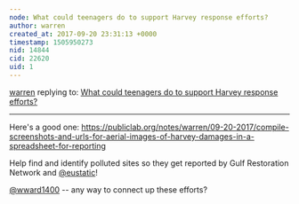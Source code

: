 ```yaml
---
node: What could teenagers do to support Harvey response efforts?
author: warren
created_at: 2017-09-20 23:31:13 +0000
timestamp: 1505950273
nid: 14844
cid: 22620
uid: 1
---
```




[warren](../profile/warren) replying to: [What could teenagers do to support Harvey response efforts?](../notes/warren/09-07-2017/what-could-teenagers-do-to-support-harvey-response-efforts)

----
Here's a good one: https://publiclab.org/notes/warren/09-20-2017/compile-screenshots-and-urls-for-aerial-images-of-harvey-damages-in-a-spreadsheet-for-reporting

Help find and identify polluted sites so they get reported by Gulf Restoration Network and [@eustatic](/profile/eustatic)!

[@wward1400](/profile/wward1400) -- any way to connect up these efforts?